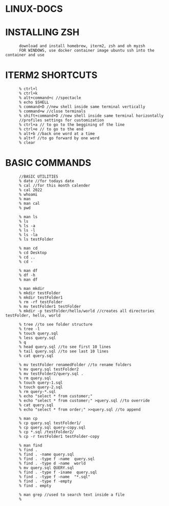 # LINUX-DOCS

# INSTALLING ZSH
          
          download and install homebrew, iterm2, zsh and oh myzsh
          FOR WINDOWS, use docker container image ubuntu ssh into the container and use
          
          
# ITERM2 SHORTCUTS

          % ctrl+l
          % ctrl+k
          % alt+command+c //spectacle
          % echo $SHELL
          % command+D //new shell inside same terminal vertically
          % command+w //close terminals
          % shift+command+D //new shell inside same terminal horizontally
          //profiles settings for customization
          % ctrl+a // to go to the beggining of the line
          % ctrl+e // to go to the end
          % alt+b //back one word at a time
          % alt+f //to go forward by one word
          % clear
          
          
# BASIC COMMANDS
          
          //BASIC UTILITIES
          % date //for todays date
          % cal //for this month calender
          % cal 2022
          % whoami
          % man
          % man cal
          % pwd
          
          % man ls
          % ls
          % ls -a
          % ls -l
          % ls -la
          % ls testFolder
          
          % man cd
          % cd Desktop
          % cd ..
          % cd -
          
          % man df
          % df -h
          % man df
          
          % man mkdir
          % mkdir testFolder
          % mkdir testFolder1
          % rm -rf testFolder
          % mv testFolder1 testFolder
          % mkdir -p testFolder/hello/world //creates all directories  testFolder, hello, world
          
          % tree //to see folder structure
          % tree -l
          % touch query.sql
          % less query.sql
          % q
          % head query.sql //to see first 10 lines
          % tail query.sql //to see last 10 lines
          % cat query.sql
          
          % mv testFolder renamedFolder //to rename folders
          % mv query.sql testFolder2
          % mv testFolder2/query.sql .
          % rm query.sql
          % touch query-1.sql
          % touch query-2.sql
          % rm query-*.sql
          % echo "select * from customer;"
          % echo "select * from customer;" >query.sql //to override
          % cat query.sql
          % echo "select * from order;" >>query.sql //to append
          
          % man cp
          % cp query.sql testFolder1/
          % cp query.sql query-copy.sql
          % cp *.sql /testFolder2/
          % cp -r testFolder1 testFolder-copy
          
          % man find
          % find .
          % find . -name query.sql
          % find . -type f -name  query.sql
          % find . -type d -name  world
          % mv query.sql QUERY.sql
          % find . -type f -iname  query.sql
          % find . -type f -name  "*.sql"
          % find . -type f -empty
          % find . empty
          
          % man grep //used to search text inside a file
          % 
          
          
          
          
          
          
          
          
          

